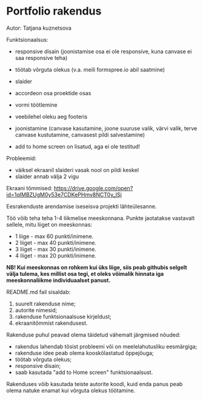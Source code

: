# Portfolio rakendus

Autor: Tatjana kuznetsova

Funktsionaalsus: 

* responsive disain (joonistamise osa ei ole responsive, kuna canvase ei saa responsive teha)
* töötab võrguta olekus (v.a. meili formspree.io abil saatmine)
* slaider
* accordeon osa proektide osas
* vormi töötlemine
* veebilehel oleku aeg footeris
* joonistamine (canvase kasutamine, joone suuruse valik, värvi valik, terve canvase kustutamine, canvasest pildi salvestamine)

* add to home screen on lisatud, aga ei ole testitud!

Probleemid: 
* väiksel ekraanil slaideri vasak nool on pildi keskel
* slaider annab välja 2 vigu

Ekraani tõmmised: https://drive.google.com/open?id=1qIMBZUgM0y53e7CDKePHmy8NCT0y_ISj


Eesrakenduste arendamise iseseisva projekti lähteülesanne. 

Töö võib teha teha 1-4 liikmelise meeskonnana. Punkte jaotatakse vastavalt sellele, mitu liiget on meeskonnas:
* 1 liige - max 60 punkti/inimene.
* 2 liiget - max 40 punkti/inimene.
* 3 liiget - max 30 punkti/inimene.
* 4 liiget - max 20 punkti/inimene.

**NB! Kui meeskonnas on rohkem kui üks liige, siis peab githubis selgelt välja tulema, kes millist osa tegi, et oleks võimalik hinnata iga meeskonnaliikme individuaalset panust.**

README.md fail sisaldab:
1. suurelt rakenduse nime;
1. autorite nimesid;
1. rakenduse funktsionaalsuse kirjeldust;
1. ekraanitõmmist rakendusest.

Rakenduse puhul peavad olema täidetud vähemalt järgmised nõuded:
  * rakendus lahendab tõsist probleemi või on meelelahutusliku eesmärgiga; 
  * rakenduse idee peab olema kooskõlastatud õppejõuga;
  * töötab võrguta olekus;
  * responsive disain;
  * saab kasutada "add to Home screen" funktsionaalsust.

Rakenduses võib kasutada teiste autorite koodi, kuid enda panus peab olema natuke enamat kui võrguta olekus töötamine. 
